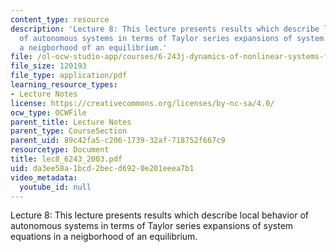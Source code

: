 ```yaml
---
content_type: resource
description: 'Lecture 8: This lecture presents results which describe local behavior
  of autonomous systems in terms of Taylor series expansions of system equations in
  a neigborhood of an equilibrium.'
file: /ol-ocw-studio-app/courses/6-243j-dynamics-of-nonlinear-systems-fall-2003/da3ee58a1bcd2becd6920e201eeea7b1_lec8_6243_2003.pdf
file_size: 120193
file_type: application/pdf
learning_resource_types:
- Lecture Notes
license: https://creativecommons.org/licenses/by-nc-sa/4.0/
ocw_type: OCWFile
parent_title: Lecture Notes
parent_type: CourseSection
parent_uid: 89c42fa5-c206-1739-32af-718752f667c9
resourcetype: Document
title: lec8_6243_2003.pdf
uid: da3ee58a-1bcd-2bec-d692-0e201eeea7b1
video_metadata:
  youtube_id: null
---
```

Lecture 8: This lecture presents results which describe local behavior of autonomous systems in terms of Taylor series expansions of system equations in a neigborhood of an equilibrium.